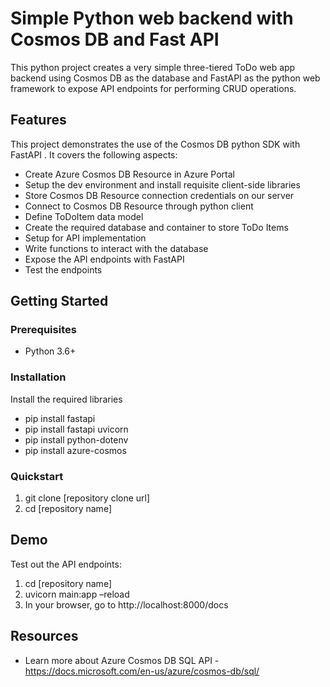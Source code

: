 # Simple Python web backend with Cosmos DB and Fast API

This python project creates a very simple three-tiered ToDo web app backend using Cosmos DB as the database and FastAPI as the python web framework to expose API endpoints for performing CRUD operations.

## Features

This project demonstrates the use of the Cosmos DB python SDK with FastAPI . It covers the following aspects:

* Create Azure Cosmos DB Resource in Azure Portal 
* Setup the dev environment and install requisite client-side libraries
* Store Cosmos DB Resource connection credentials on our server 
* Connect to Cosmos DB Resource through python client 
* Define ToDoItem data model 
* Create the required database and container to store ToDo Items 
* Setup for API implementation 
* Write functions to interact with the database 
* Expose the API endpoints with FastAPI 
* Test the endpoints 

## Getting Started

### Prerequisites

- Python 3.6+

### Installation

Install the required libraries
- pip install fastapi
- pip install fastapi uvicorn
- pip install python-dotenv
- pip install azure-cosmos

### Quickstart

1. git clone [repository clone url]
2. cd [repository name]


## Demo

Test out the API endpoints:

1. cd [repository name]
2. uvicorn main:app –reload
3. In your browser, go to http://localhost:8000/docs 


## Resources

- Learn more about Azure Cosmos DB SQL API  - https://docs.microsoft.com/en-us/azure/cosmos-db/sql/